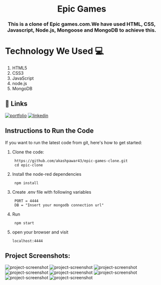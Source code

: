
<h1 align="center" style="border-bottom: none;">Epic Games</h1>
<h3 align="center">This is a clone of Epic games.com.We have used HTML, CSS, Javascript, Node.js, Mongoose and MongoDB to achieve this.</h3>

# Technology We Used :computer: 

1. HTML5
2. CSS3
3. JavaScript
4. node.js
6. MongoDB

## 🔗 Links
[![portfolio](https://img.shields.io/badge/my_portfolio-000?style=for-the-badge&logo=ko-fi&logoColor=white)](https://akashpawardev.netlify.app/)
[![linkedin](https://img.shields.io/badge/linkedin-0A66C2?style=for-the-badge&logo=linkedin&logoColor=white)](https://www.linkedin.com/in/akashpawar23/)


## Instructions to Run the Code 

If you want to run the latest code from git, here's how to get started:

1. Clone the code:

        https://github.com/akashpawar43/epic-games-clone.git
        cd epic-clone

2. Install the node-red dependencies

        npm install

3. Create .env file with following variables

        PORT = 4444
        DB = "Insert your mongodb connection url"

4. Run

        npm start

5.  open your browser and visit

        localhost:4444



<h2>Project Screenshots:</h2>

<img src="https://github.com/akashpawar43/epic-games-clone/blob/main/public/images/tp_img/login.png" alt="project-screenshot" >

<img src="https://github.com/akashpawar43/epic-games-clone/blob/main/public/images/tp_img/register.png" alt="project-screenshot" >

<img src="https://github.com/akashpawar43/epic-games-clone/blob/main/public/images/tp_img/website1.png" alt="project-screenshot" >

<img src="https://github.com/akashpawar43/epic-games-clone/blob/main/public/images/tp_img/website2.png" alt="project-screenshot" >

<img src="https://github.com/akashpawar43/epic-games-clone/blob/main/public/images/tp_img/website3.png" alt="project-screenshot" >

<img src="https://github.com/akashpawar43/epic-games-clone/blob/main/public/images/tp_img/website4.png" alt="project-screenshot" >

<img src="https://github.com/akashpawar43/epic-games-clone/blob/main/public/images/tp_img/website5.png" alt="project-screenshot" >

<img src="https://github.com/akashpawar43/epic-games-clone/blob/main/public/images/tp_img/website6.png" alt="project-screenshot" >